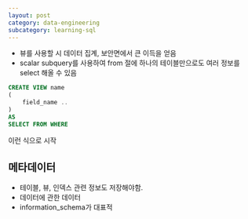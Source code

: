 ```yaml
---
layout: post
category: data-engineering
subcategory: learning-sql
---
```

- 뷰를 사용할 시 데이터 집계, 보안면에서 큰 이득을 얻음
- scalar subquery를 사용하여 from 절에 하나의 테이블만으로도 여러 정보를 select 해올 수 있음
```SQL
CREATE VIEW name
(
    field_name ..
)
AS
SELECT FROM WHERE
```
이런 식으로 시작

## 메타데이터
- 테이블, 뷰, 인덱스 관련 정보도 저장해야함.
- 데이터에 관한 데이터
- information_schema가 대표적